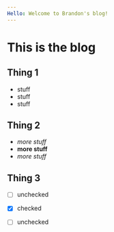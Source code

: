 ```yaml
---
Hello: Welcome to Brandon's blog!
---
```


# This is the blog

## Thing 1
- stuff
- stuff
- stuff

## Thing 2
- *more stuff*
- **more stuff**
- _more stuff_

## Thing 3

- [ ] unchecked
- [x] checked
- [ ] unchecked

